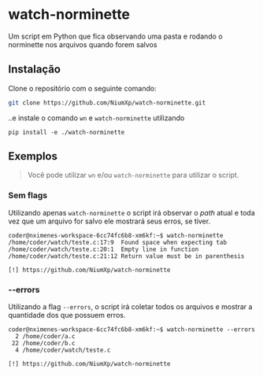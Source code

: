 # watch-norminette
Um script em Python que fica observando uma pasta e rodando o norminette nos arquivos quando forem salvos

## Instalação
Clone o repositório com o seguinte comando:

```sh
git clone https://github.com/NiumXp/watch-norminette.git
```

..e instale o comando `wn` e `watch-norminette` utilizando
```
pip install -e ./watch-norminette
```

## Exemplos
> Você pode utilizar `wn` e/ou `watch-norminette` para utilizar o script.

### Sem flags
Utilizando apenas `watch-norminette` o script irá observar o *path* atual e toda vez que um
arquivo for salvo ele mostrará seus erros, se tiver.

```
coder@nximenes-workspace-6cc74fc6b8-xm6kf:~$ watch-norminette
/home/coder/watch/teste.c:17:9  Found space when expecting tab
/home/coder/watch/teste.c:20:1  Empty line in function
/home/coder/watch/teste.c:21:12 Return value must be in parenthesis

[!] https://github.com/NiumXp/watch-norminette
```

### --errors
Utilizando a flag `--errors`, o script irá coletar todos os arquivos e mostrar a
quantidade dos que possuem erros.

```
coder@nximenes-workspace-6cc74fc6b8-xm6kf:~$ watch-norminette --errors
  2 /home/coder/a.c
 22 /home/coder/b.c
  4 /home/coder/watch/teste.c

[!] https://github.com/NiumXp/watch-norminette
```
